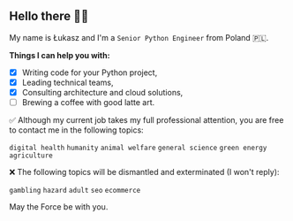 ## Hello there 👋🏻

My name is Łukasz and I'm a `Senior Python Engineer` from Poland 🇵🇱.

**Things I can help you with:**

- [x] Writing code for your Python project,
- [x] Leading technical teams,
- [x] Consulting architecture and cloud solutions,
- [ ] Brewing a coffee with good latte art.

✅ Although my current job takes my full professional attention, you are free to contact me in the following topics:

`digital health` `humanity` `animal welfare` `general science` `green energy` `agriculture`

❌ The following topics will be dismantled and exterminated (I won't reply):

`gambling` `hazard` `adult` `seo` `ecommerce`

May the Force be with you.
